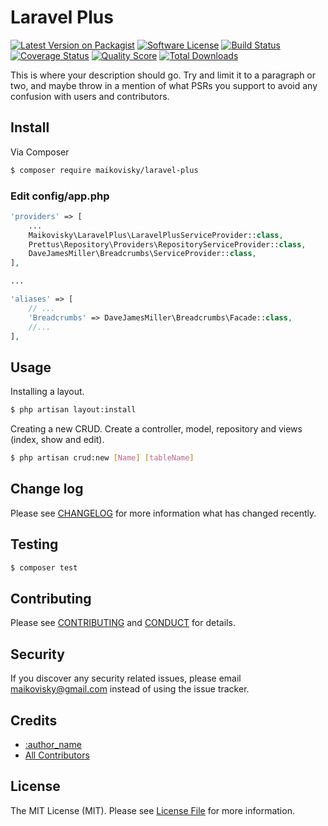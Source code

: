 # Laravel Plus

[![Latest Version on Packagist][ico-version]][link-packagist]
[![Software License][ico-license]](LICENSE.md)
[![Build Status][ico-travis]][link-travis]
[![Coverage Status][ico-scrutinizer]][link-scrutinizer]
[![Quality Score][ico-code-quality]][link-code-quality]
[![Total Downloads][ico-downloads]][link-downloads]


This is where your description should go. Try and limit it to a paragraph or two, and maybe throw in a mention of what
PSRs you support to avoid any confusion with users and contributors.

## Install

Via Composer

``` bash
$ composer require maikovisky/laravel-plus
```

### Edit config/app.php

``` php
'providers' => [
    ...
    Maikovisky\LaravelPlus\LaravelPlusServiceProvider::class,
    Prettus\Repository\Providers\RepositoryServiceProvider::class,
    DaveJamesMiller\Breadcrumbs\ServiceProvider::class,
],

...

'aliases' => [
    // ...
    'Breadcrumbs' => DaveJamesMiller\Breadcrumbs\Facade::class,
    //...
],  

```


## Usage

Installing a layout.

``` bash
$ php artisan layout:install 
```

Creating a new CRUD. Create a controller, model, repository and views (index, show and edit).

``` bash
$ php artisan crud:new [Name] [tableName]
```

## Change log

Please see [CHANGELOG](CHANGELOG.md) for more information what has changed recently.

## Testing

``` bash
$ composer test
```

## Contributing

Please see [CONTRIBUTING](CONTRIBUTING.md) and [CONDUCT](CONDUCT.md) for details.

## Security

If you discover any security related issues, please email maikovisky@gmail.com instead of using the issue tracker.

## Credits

- [:author_name][link-author]
- [All Contributors][link-contributors]

## License

The MIT License (MIT). Please see [License File](LICENSE.md) for more information.

[ico-version]: https://img.shields.io/packagist/v/maikovisky/laravel-plus.svg?style=flat-square
[ico-license]: https://img.shields.io/badge/license-MIT-brightgreen.svg?style=flat-square
[ico-travis]: https://img.shields.io/travis/maikovisky/laravel-plus/master.svg?style=flat-square
[ico-scrutinizer]: https://img.shields.io/scrutinizer/coverage/g/maikovisky/laravel-plus.svg?style=flat-square
[ico-code-quality]: https://img.shields.io/scrutinizer/g/maikovisky/laravel-plus.svg?style=flat-square
[ico-downloads]: https://img.shields.io/packagist/dt/maikovisky/laravel-plus.svg?style=flat-square

[link-packagist]: https://packagist.org/packages/maikovisky/laravel-plus
[link-travis]: https://travis-ci.org/maikovisky/laravel-plus
[link-scrutinizer]: https://scrutinizer-ci.com/g/maikovisky/laravel-plus/code-structure
[link-code-quality]: https://scrutinizer-ci.com/g/maikovisky/laravel-plus
[link-downloads]: https://packagist.org/packages/maikovisky/laravel-plus
[link-author]: https://github.com/maikovisky
[link-contributors]: ../../contributors
